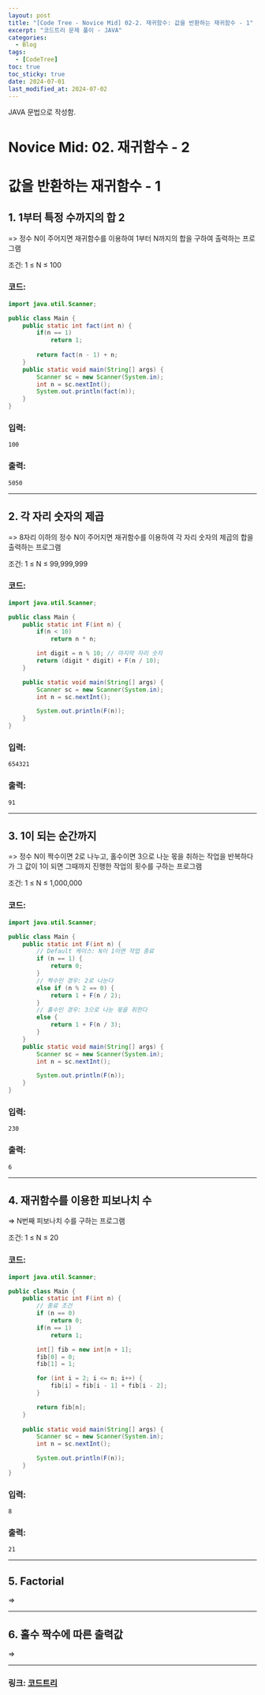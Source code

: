 ```yaml
---
layout: post
title: "[Code Tree - Novice Mid] 02-2. 재귀함수: 값을 반환하는 재귀함수 - 1"
excerpt: "코드트리 문제 풀이 - JAVA"
categories:
  - Blog
tags:
  - [CodeTree]
toc: true
toc_sticky: true
date: 2024-07-01
last_modified_at: 2024-07-02
---
```

JAVA 문법으로 작성함.

# Novice Mid: 02. 재귀함수 - 2

# 값을 반환하는 재귀함수 - 1

## 1. 1부터 특정 수까지의 합 2

=> 정수 N이 주어지면 재귀함수를 이용하여 1부터 N까지의 합을 구하여 출력하는 프로그램

조건: 1 ≤ N ≤ 100

### 코드:
```java
import java.util.Scanner;

public class Main {
    public static int fact(int n) {
        if(n == 1)
            return 1;
        
        return fact(n - 1) + n;
    }
    public static void main(String[] args) {
        Scanner sc = new Scanner(System.in);
        int n = sc.nextInt();
        System.out.println(fact(n));
    }
}
```

### 입력:

```
100
```

### 출력:

```
5050
```
---

## 2. 각 자리 숫자의 제곱

=> 8자리 이하의 정수 N이 주어지면 재귀함수를 이용하여 각 자리 숫자의 제곱의 합을 출력하는 프로그램

조건: 1 ≤ N ≤ 99,999,999

### 코드:
```java
import java.util.Scanner;

public class Main {
    public static int F(int n) {
        if(n < 10)
            return n * n;

        int digit = n % 10; // 마지막 자리 숫자
        return (digit * digit) + F(n / 10);
    }

    public static void main(String[] args) {
        Scanner sc = new Scanner(System.in);
        int n = sc.nextInt();

        System.out.println(F(n));
    }
}
```

### 입력:

```
654321
```

### 출력:

```
91
```
---

## 3. 1이 되는 순간까지

=> 정수 N이 짝수이면 2로 나누고, 홀수이면 3으로 나눈 몫을 취하는 작업을 반복하다가 그 값이 1이 되면 그때까지 진행한 작업의 횟수를 구하는 프로그램

조건: 1 ≤ N ≤ 1,000,000

### 코드:
```java
import java.util.Scanner;

public class Main {
    public static int F(int n) {
        // Default 케이스: N이 1이면 작업 종료
        if (n == 1) {
            return 0;
        }
        // 짝수인 경우: 2로 나눈다
        else if (n % 2 == 0) {
            return 1 + F(n / 2);
        }
        // 홀수인 경우: 3으로 나눈 몫을 취한다
        else {
            return 1 + F(n / 3);
        }
    }
    public static void main(String[] args) {
        Scanner sc = new Scanner(System.in);
        int n = sc.nextInt();

        System.out.println(F(n));
    }
}

```

### 입력:

```
230
```

### 출력:

```
6
```
---

## 4. 재귀함수를 이용한 피보나치 수

=> N번째 피보나치 수를 구하는 프로그램

조건: 1 ≤ N ≤ 20

### 코드: 
```java
import java.util.Scanner;

public class Main {
    public static int F(int n) {
        // 종료 조건
        if (n == 0) 
            return 0;
        if(n == 1)
            return 1;

        int[] fib = new int[n + 1];
        fib[0] = 0;
        fib[1] = 1;

        for (int i = 2; i <= n; i++) {
            fib[i] = fib[i - 1] + fib[i - 2];
        }

        return fib[n];
    }
    
    public static void main(String[] args) {
        Scanner sc = new Scanner(System.in);
        int n = sc.nextInt();

        System.out.println(F(n));
    }
}
```

### 입력:

```
8
```

### 출력:

```
21
```
---

## 5. Factorial
=>

---

## 6. 홀수 짝수에 따른 출력값
=> 

---

### 링크: [코드트리](https://www.codetree.ai/missions/5/problems/sum-from-1-to-a-certain-number-2?&utm_source=clipboard&utm_medium=text)